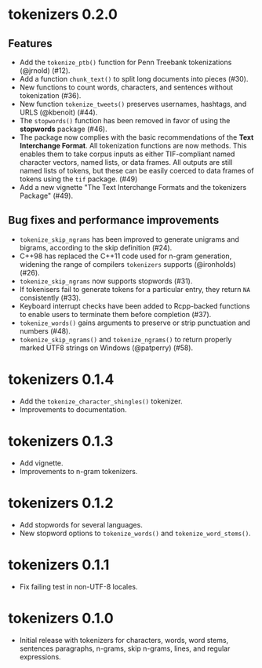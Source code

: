 # tokenizers 0.2.0

## Features

- Add the `tokenize_ptb()` function for Penn Treebank tokenizations (@jrnold) (#12).
- Add a function `chunk_text()` to split long documents into pieces (#30).
- New functions to count words, characters, and sentences without tokenization (#36).
- New function `tokenize_tweets()` preserves usernames, hashtags, and URLS (@kbenoit) (#44).
- The `stopwords()` function has been removed in favor of using the **stopwords** package (#46).
- The package now complies with the basic recommendations of the **Text Interchange Format**. All tokenization functions are now methods. This enables them to take corpus inputs as either TIF-compliant named character vectors, named lists, or data frames. All outputs are still named lists of tokens, but these can be easily coerced to data frames of tokens using the `tif` package. (#49)
- Add a new vignette "The Text Interchange Formats and the tokenizers Package" (#49).

## Bug fixes and performance improvements

- `tokenize_skip_ngrams` has been improved to generate unigrams and bigrams, according to the skip definition (#24).
- C++98 has replaced the C++11 code used for n-gram generation, widening the range of compilers `tokenizers` supports (@ironholds) (#26).
- `tokenize_skip_ngrams` now supports stopwords (#31).
- If tokenisers fail to generate tokens for a particular entry, they return `NA` consistently (#33).
- Keyboard interrupt checks have been added to Rcpp-backed functions to enable users to terminate them before completion (#37).
- `tokenize_words()` gains arguments to preserve or strip punctuation and numbers (#48).
- `tokenize_skip_ngrams()` and `tokenize_ngrams()` to return properly marked UTF8 strings on Windows (@patperry) (#58).

# tokenizers 0.1.4

- Add the `tokenize_character_shingles()` tokenizer. 
- Improvements to documentation.

# tokenizers 0.1.3

- Add vignette.
- Improvements to n-gram tokenizers.

# tokenizers 0.1.2

- Add stopwords for several languages.
- New stopword options to `tokenize_words()` and `tokenize_word_stems()`.

# tokenizers 0.1.1

- Fix failing test in non-UTF-8 locales.

# tokenizers 0.1.0

- Initial release with tokenizers for characters, words, word stems, sentences
  paragraphs, n-grams, skip n-grams, lines, and regular expressions.
